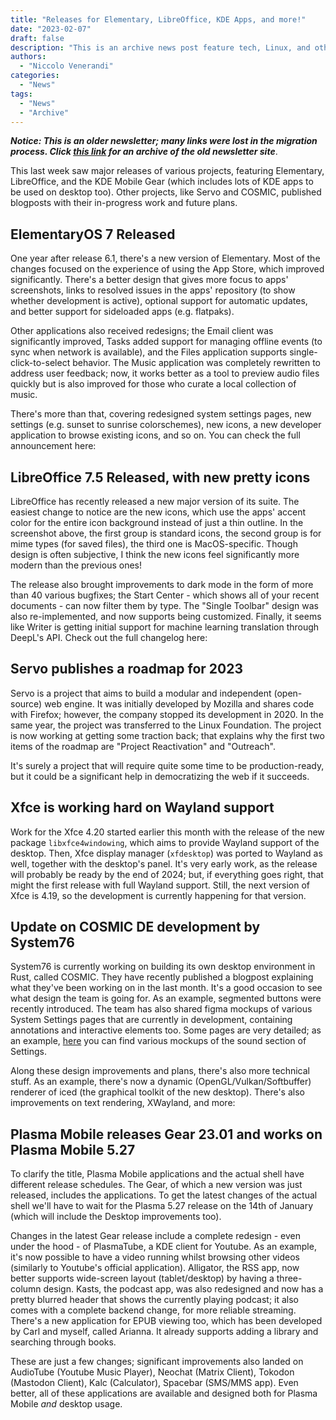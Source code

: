```yaml
---
title: "Releases for Elementary, LibreOffice, KDE Apps, and more!"
date: "2023-02-07"
draft: false
description: "This is an archive news post feature tech, Linux, and other open-source news. This is an older article that was part of a migration. There will be missing images, broken links, and potentially other issues."
authors:
  - "Niccolo Venerandi"
categories:
  - "News"
tags:
  - "News"
  - "Archive"
---
```


**_Notice: This is an older newsletter; many links were lost in the migration process. Click [this link](https://archive.techhut.tv/) for an archive of the old newsletter site_**.

This last week saw major releases of various projects, featuring Elementary, LibreOffice, and the KDE Mobile Gear (which includes lots of KDE apps to be used on desktop too). Other projects, like Servo and COSMIC, published blogposts with their in-progress work and future plans.

## ElementaryOS 7 Released

One year after release 6.1, there's a new version of Elementary. Most of the changes focused on the experience of using the App Store, which improved significantly. There's a better design that gives more focus to apps' screenshots, links to resolved issues in the apps' repository (to show whether development is active), optional support for automatic updates, and better support for sideloaded apps (e.g. flatpaks).

Other applications also received redesigns; the Email client was significantly improved, Tasks added support for managing offline events (to sync when network is available), and the Files application supports single-click-to-select behavior. The Music application was completely rewritten to address user feedback; now, it works better as a tool to preview audio files quickly but is also improved for those who curate a local collection of music.

There's more than that, covering redesigned system settings pages, new settings (e.g. sunset to sunrise colorschemes), new icons, a new developer application to browse existing icons, and so on. You can check the full announcement here:

## LibreOffice 7.5 Released, with new pretty icons

LibreOffice has recently released a new major version of its suite. The easiest change to notice are the new icons, which use the apps' accent color for the entire icon background instead of just a thin outline. In the screenshot above, the first group is standard icons, the second group is for mime types (for saved files), the third one is MacOS-specific. Though design is often subjective, I think the new icons feel significantly more modern than the previous ones!

The release also brought improvements to dark mode in the form of more than 40 various bugfixes; the Start Center - which shows all of your recent documents - can now filter them by type. The "Single Toolbar" design was also re-implemented, and now supports being customized. Finally, it seems like Writer is getting initial support for machine learning translation through DeepL's API. Check out the full changelog here:

## Servo publishes a roadmap for 2023

Servo is a project that aims to build a modular and independent (open-source) web engine. It was initially developed by Mozilla and shares code with Firefox; however, the company stopped its development in 2020. In the same year, the project was transferred to the Linux Foundation. The project is now working at getting some traction back; that explains why the first two items of the roadmap are "Project Reactivation" and "Outreach".

It's surely a project that will require quite some time to be production-ready, but it could be a significant help in democratizing the web if it succeeds.

## Xfce is working hard on Wayland support

Work for the Xfce 4.20 started earlier this month with the release of the new package `libxfce4windowing`, which aims to provide Wayland support of the desktop. Then, Xfce display manager (`xfdesktop`) was ported to Wayland as well, together with the desktop's panel. It's very early work, as the release will probably be ready by the end of 2024; but, if everything goes right, that might the first release with full Wayland support. Still, the next version of Xfce is 4.19, so the development is currently happening for that version.

## Update on COSMIC DE development by System76

System76 is currently working on building its own desktop environment in Rust, called COSMIC. They have recently published a blogpost explaining what they've been working on in the last month. It's a good occasion to see what design the team is going for. As an example, segmented buttons were recently introduced. The team has also shared figma mockups of various System Settings pages that are currently in development, containing annotations and interactive elements too. Some pages are very detailed; as an example, [here](https://www.figma.com/file/142SZP1yG2d34SUdDvkaYV/COSMIC-Settings---Developer-Handoff?node-id=609%3A25719&t=w41SugcesHxrPNI0-0) you can find various mockups of the sound section of Settings.

Along these design improvements and plans, there's also more technical stuff. As an example, there's now a dynamic (OpenGL/Vulkan/Softbuffer) renderer of iced (the graphical toolkit of the new desktop). There's also improvements on text rendering, XWayland, and more:

## Plasma Mobile releases Gear 23.01 and works on Plasma Mobile 5.27

To clarify the title, Plasma Mobile applications and the actual shell have different release schedules. The Gear, of which a new version was just released, includes the applications. To get the latest changes of the actual shell we'll have to wait for the Plasma 5.27 release on the 14th of January (which will include the Desktop improvements too).

Changes in the latest Gear release include a complete redesign - even under the hood - of PlasmaTube, a KDE client for Youtube. As an example, it's now possible to have a video running whilst browsing other videos (similarly to Youtube's official application). Alligator, the RSS app, now better supports wide-screen layout (tablet/desktop) by having a three-column design. Kasts, the podcast app, was also redesigned and now has a pretty blurred header that shows the currently playing podcast; it also comes with a complete backend change, for more reliable streaming. There's a new application for EPUB viewing too, which has been developed by Carl and myself, called Arianna. It already supports adding a library and searching through books.

These are just a few changes; significant improvements also landed on AudioTube (Youtube Music Player), Neochat (Matrix Client), Tokodon (Mastodon Client), Kalc (Calculator), Spacebar (SMS/MMS app). Even better, all of these applications are available and designed both for Plasma Mobile _and_ desktop usage.
